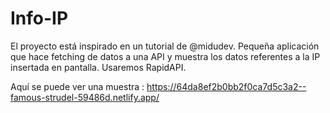 # Info-IP
El proyecto está inspirado en un tutorial de @midudev. Pequeña aplicación que hace fetching de datos a una API y muestra los datos referentes a la IP insertada en pantalla. Usaremos RapidAPI.

Aquí se puede ver una muestra : https://64da8ef2b0bb2f0ca7d5c3a2--famous-strudel-59486d.netlify.app/
